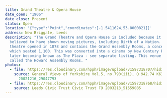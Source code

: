 ```yaml
---
title: Grand Theatre & Opera House
date_open: "1906"
date_close: Present
status: Open
location: '{"type":"Point","coordinates":[-1.5411624,53.8000821]}'
address: New Briggate, Leeds
description: "The Grand Theatre and Opera House is included because it is
  believed to have shown moving pictures, including Birth of a Nation. The
  theatre opened in 1878 and contains the Grand Assembly Rooms, a concert hall
  which seated 1,100. This was converted into a cinema by New Century Pictures,
  later becoming known as The Plaza - see separate listing. This venue is now
  called the Howard Assembly Rooms. "
photos:
  - file: https://res.cloudinary.com/hpph/image/upload/v1597318707/hidinginplainsight/Grand_Theatre_Opera_House_Leeds_Libraries_20021216_29047793.jpg
    source: General Views of Yorkshire Vol.5, no.790(iii), Q 942.74 K63Y
      20021216_29047793
  - file: https://res.cloudinary.com/hpph/image/upload/v1597318768/hidinginplainsight/Grand_Theatre_Opera_House_Leeds_Civic_Trust_2003213_51559085.jpg
    source: Leeds Civic Trust Civic Trust F9 2003213_51559085
---
```

